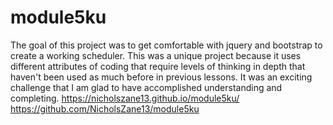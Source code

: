 # module5ku

The goal of this project was to get comfortable with jquery and bootstrap to create a working scheduler. This was a unique project because it uses different attributes of coding that require levels of thinking in depth that haven't been used as much before in previous lessons. It was an exciting challenge that I am glad to have accomplished understanding and completing. 
https://nicholszane13.github.io/module5ku/
https://github.com/NicholsZane13/module5ku 